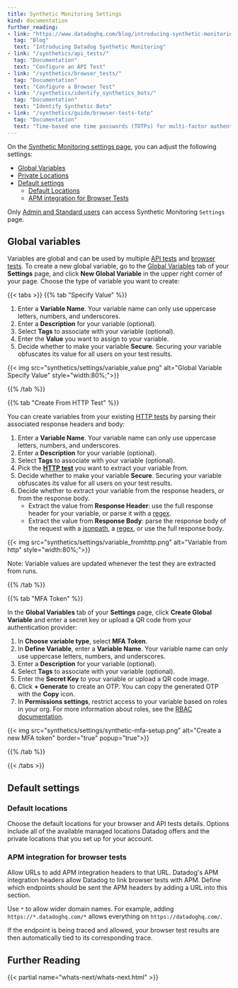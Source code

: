 ```yaml
---
title: Synthetic Monitoring Settings
kind: documentation
further_reading:
- link: "https://www.datadoghq.com/blog/introducing-synthetic-monitoring/"
  tag: "Blog"
  text: "Introducing Datadog Synthetic Monitoring"
- link: "/synthetics/api_tests/"
  tag: "Documentation"
  text: "Configure an API Test"
- link: "/synthetics/browser_tests/"
  tag: "Documentation"
  text: "Configure a Browser Test"
- link: "/synthetics/identify_synthetics_bots/"
  tag: "Documentation"
  text: "Identify Synthetic Bots"
- link: "/synthetics/guide/browser-tests-totp"
  tag: "Documentation"
  text: "Time-based one time passwords (TOTPs) for multi-factor authentication (MFA) in Browser tests"
---
```


On the [Synthetic Monitoring settings page][1], you can adjust the following settings:

* [Global Variables](#global-variables)
* [Private Locations][2]
* [Default settings](#default-settings)
  * [Default Locations](#default-locations)
  * [APM integration for Browser Tests](#apm-integration-for-browser-tests)

Only [Admin and Standard users][3] can access Synthetic Monitoring `Settings` page.

## Global variables

Variables are global and can be used by multiple [API tests][4] and [browser tests][5]. To create a new global variable, go to the [Global Variables][6] tab of your **Settings** page, and click **New Global Variable** in the upper right corner of your page.
Choose the type of variable you want to create:

{{< tabs >}}
{{% tab "Specify Value" %}}

1. Enter a **Variable Name**. Your variable name can only use uppercase letters, numbers, and underscores.
2. Enter a **Description** for your variable (optional).
3. Select **Tags** to associate with your variable (optional).
4. Enter the **Value** you want to assign to your variable.
3. Decide whether to make your variable **Secure**. Securing your variable obfuscates its value for all users on your test results.

{{< img src="synthetics/settings/variable_value.png" alt="Global Variable Specify Value"  style="width:80%;">}}

{{% /tab %}}

{{% tab "Create From HTTP Test" %}}

You can create variables from your existing [HTTP tests][1] by parsing their associated response headers and body:

1. Enter a **Variable Name**. Your variable name can only use uppercase letters, numbers, and underscores.
2. Enter a **Description** for your variable (optional).
3. Select **Tags** to associate with your variable (optional).
4. Pick the **[HTTP test][1]** you want to extract your variable from.
6. Decide whether to make your variable **Secure**. Securing your variable obfuscates its value for all users on your test results.
6. Decide whether to extract your variable from the response headers, or from the response body.
    * Extract the value from **Response Header**: use the full response header for your variable, or parse it with a [regex][2].
    * Extract the value from **Response Body**: parse the response body of the request with a [jsonpath][3], a [regex][2], or use the full response body.

{{< img src="synthetics/settings/variable_fromhttp.png" alt="Variable from http"  style="width:80%;">}}

Note: Variable values are updated whenever the test they are extracted from runs.

[1]: /synthetics/api_tests/?tab=httptest
[2]: https://developer.mozilla.org/en-US/docs/Web/JavaScript/Guide/Regular_Expressions
[3]: https://restfulapi.net/json-jsonpath/
{{% /tab %}}

{{% tab "MFA Token" %}}  
 
In the **Global Variables** tab of your **Settings** page, click **Create Global Variable** and enter a secret key or upload a QR code from your authentication provider:

1. In **Choose variable type**, select **MFA Token**.
2. In **Define Variable**, enter a **Variable Name**. Your variable name can only use uppercase letters, numbers, and underscores.
3. Enter a **Description** for your variable (optional).
4. Select **Tags** to associate with your variable (optional).
5. Enter the **Secret Key** to your variable or upload a QR code image.
6. Click **+ Generate** to create an OTP. You can copy the generated OTP with the **Copy** icon.
7. In **Permissions settings**, restrict access to your variable based on roles in your org. For more information about roles, see the [RBAC documentation][1].

{{< img src="synthetics/settings/synthetic-mfa-setup.png" alt="Create a new MFA token" border="true" popup="true">}}

[1]: /account_management/rbac/?tab=datadogapplication#custom-roles

{{% /tab %}}

{{< /tabs >}}

## Default settings

### Default locations

Choose the default locations for your browser and API tests details. Options include all of the available managed locations Datadog offers and the private locations that you set up for your account.

### APM integration for browser tests

Allow URLs to add APM integration headers to that URL. Datadog's APM integration headers allow Datadog to link browser tests with APM. Define which endpoints should be sent the APM headers by adding a URL into this section.

Use `*` to allow wider domain names. For example, adding `https://*.datadoghq.com/*` allows everything on `https://datadoghq.com/`.

If the endpoint is being traced and allowed, your browser test results are then automatically tied to its corresponding trace.

## Further Reading

{{< partial name="whats-next/whats-next.html" >}}

[1]: https://app.datadoghq.com/synthetics/settings
[2]: /synthetics/private_locations/
[3]: /account_management/users/default_roles/
[4]: /synthetics/api_tests/#use-global-variables
[5]: /synthetics/browser_tests/#use-global-variables
[6]: https://app.datadoghq.com/synthetics/settings/variables
